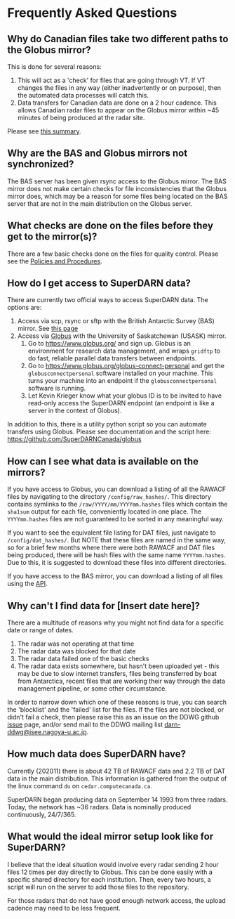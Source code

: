 # Frequently Asked Questions

## Why do Canadian files take two different paths to the Globus mirror?
This is done for several reasons:
1. This will act as a 'check' for files that are going through VT. If VT changes the files in any
way (either inadvertently or on purpose), then the automated data processes will catch this. 
2. Data transfers for Canadian data are done on a 2 hour cadence. This allows Canadian radar
files to appear on the Globus mirror within ~45 minutes of being produced at the radar site.

Please see [this summary](summary_data_transfers.md).

## Why are the BAS and Globus mirrors not synchronized?
The BAS server has been given rsync access to the Globus mirror. The BAS mirror does not make
certain checks for file inconsistencies that the Globus mirror does, which may be a reason
for some files being located on the BAS server that are not in the main distribution on the Globus
server.

## What checks are done on the files before they get to the mirror(s)?
There are a few basic checks done on the files for quality control. Please see the 
[Policies and Procedures](policies_procedures.md).

## How do I get access to SuperDARN data? 
There are currently two official ways to access SuperDARN data. 
The options are:
1. Access via scp, rsync or sftp with the British Antarctic Survey (BAS) mirror. 
See [this page](https://www.bas.ac.uk/project/superdarn/#data) 
1. Access via [Globus](https://www.globus.org/) with the University of Saskatchewan (USASK) mirror.
    1. Go to <https://www.globus.org/> and sign up. Globus is an environment for research data 
    management, and wraps `gridftp` to do fast, reliable parallel data transfers between endpoints.
    1. Go to <https://www.globus.org/globus-connect-personal> and get the `globusconnectpersonal` 
    software installed on your machine. This turns your machine into an endpoint if the 
    `globusconnectpersonal` software is running.
    1. Let Kevin Krieger know what your globus ID is to be invited to have read-only access the 
    SuperDARN endpoint (an endpoint is like a server in the context of Globus).
    
In addition to this, there is a utility python script so you can automate transfers using Globus.
Please see documentation and the script here: <https://github.com/SuperDARNCanada/globus>
    
## How can I see what data is available on the mirrors?
If you have access to Globus, you can download a listing of all the RAWACF files by navigating to 
the directory `/config/raw_hashes/`. This directory contains symlinks to the 
`/raw/YYYY/mm/YYYYmm.hashes` files which contain the `sha1sum` output for each file, conveniently 
located in one place. The `YYYYmm.hashes` files are not guaranteed to be sorted in any meaningful way.

If you want to see the equivalent file listing for DAT files, just navigate to `/config/dat_hashes/`.
But NOTE that these files are named in the same way, so for a brief few months where there were both
RAWACF and DAT files being produced, there will be hash files with the same name `YYYYmm.hashes`. Due
to this, it is suggested to download these files into different directories. 

If you have access to the BAS mirror, you can download a listing of all files using the 
[API](https://api.bas.ac.uk/superdarn/mirror/v3/).

## Why can't I find data for [Insert date here]?
There are a multitude of reasons why you might not find data for a specific date or range of dates.
1. The radar was not operating at that time
1. The radar data was blocked for that date
1. The radar data failed one of the basic checks
1. The radar data exists somewhere, but hasn't been uploaded yet - 
this may be due to slow internet transfers, files being transferred by boat from Antarctica,
recent files that are working their way through the data management pipeline, or some other circumstance.

In order to narrow down which one of these reasons is true, you can search the 'blocklist' and the
'failed' list for the files. If the files are not blocked, or didn't fail a check, then please 
raise this as an issue on the DDWG github [issue](https://github.com/SuperDARN/DDWG/issues) page,
and/or send mail to the DDWG mailing list <darn-ddwg@isee.nagoya-u.ac.jp>.

## How much data does SuperDARN have?
Currently (202011) there is about 42 TB of RAWACF data and 2.2 TB of DAT data in the main distribution.
This information is gathered from the output of the linux command `du` on `cedar.computecanada.ca`.

SuperDARN began producing data on September 14 1993 from three radars. Today, the network has 
~36 radars. Data is nominally produced continuously, 24/7/365. 

## What would the ideal mirror setup look like for SuperDARN?
I believe that the ideal situation would involve every radar sending 2 hour files 12 times per day
directly to Globus. This can be done easily with a specific shared directory for each institution. 
Then, every two hours, a script will run on the server to add those files to the repository.

For those radars that do not have good enough network access, the upload cadence may need to be 
less frequent.